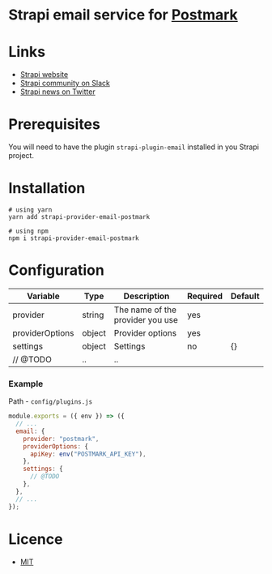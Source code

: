# Strapi email service for [Postmark](https://postmarkapp.com)

# Links

- [Strapi website](http://strapi.io/)
- [Strapi community on Slack](http://slack.strapi.io/)
- [Strapi news on Twitter](https://twitter.com/strapijs)

# Prerequisites

You will need to have the plugin `strapi-plugin-email` installed in you Strapi project.

# Installation

```
# using yarn
yarn add strapi-provider-email-postmark

# using npm
npm i strapi-provider-email-postmark
```

# Configuration

| Variable        | Type   | Description                      | Required | Default |
| --------------- | ------ | -------------------------------- | -------- | ------- |
| provider        | string | The name of the provider you use | yes      |         |
| providerOptions | object | Provider options                 | yes      |         |
| settings        | object | Settings                         | no       | {}      |
| // @TODO        | ..     | ..                               |

### Example

Path - `config/plugins.js`

```javascript
module.exports = ({ env }) => ({
  // ...
  email: {
    provider: "postmark",
    providerOptions: {
      apiKey: env("POSTMARK_API_KEY"),
    },
    settings: {
      // @TODO
    },
  },
  // ...
});
```

# Licence

- [MIT](https://github.com/strapi/strapi/blob/HEAD/LICENSE.md)
